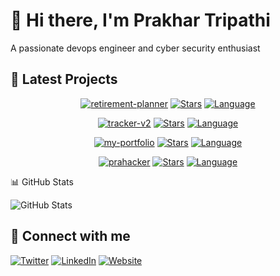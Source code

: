 # 👋 Hi there, I'm Prakhar Tripathi

A passionate devops engineer and cyber security enthusiast

## 🚀 Latest Projects

<div align="center">

[![retirement-planner](https://img.shields.io/badge/retirement-planner-black?style=for-the-badge&logo=github)](https://github.com/prahacker/retirement-planner) [![Stars](https://img.shields.io/github/stars/prahacker/retirement-planner?style=for-the-badge&logo=github&color=gold)](https://github.com/prahacker/retirement-planner/stargazers) [![Language](https://img.shields.io/badge/TypeScript-3178C6?style=for-the-badge&logo=typescript&logoColor=white)](https://github.com/prahacker/retirement-planner)

</div>
<div align="center">

[![tracker-v2](https://img.shields.io/badge/tracker-v2-black?style=for-the-badge&logo=github)](https://github.com/prahacker/tracker-v2) [![Stars](https://img.shields.io/github/stars/prahacker/tracker-v2?style=for-the-badge&logo=github&color=gold)](https://github.com/prahacker/tracker-v2/stargazers) [![Language](https://img.shields.io/badge/TypeScript-3178C6?style=for-the-badge&logo=typescript&logoColor=white)](https://github.com/prahacker/tracker-v2)

</div>
<div align="center">

[![my-portfolio](https://img.shields.io/badge/my-portfolio-black?style=for-the-badge&logo=github)](https://github.com/prahacker/my-portfolio) [![Stars](https://img.shields.io/github/stars/prahacker/my-portfolio?style=for-the-badge&logo=github&color=gold)](https://github.com/prahacker/my-portfolio/stargazers) [![Language](https://img.shields.io/badge/TypeScript-3178C6?style=for-the-badge&logo=typescript&logoColor=white)](https://github.com/prahacker/my-portfolio)

</div>
<div align="center">

[![prahacker](https://img.shields.io/badge/prahacker-black?style=for-the-badge&logo=github)](https://github.com/prahacker/prahacker) [![Stars](https://img.shields.io/github/stars/prahacker/prahacker?style=for-the-badge&logo=github&color=gold)](https://github.com/prahacker/prahacker/stargazers) [![Language](https://img.shields.io/badge/Python-3776AB?style=for-the-badge&logo=python&logoColor=white)](https://github.com/prahacker/prahacker)

</div>

📊 GitHub Stats

![GitHub Stats](https://github-readme-stats.vercel.app/api?username=prahacker&show_icons=true&theme=radical)

## 🔗 Connect with me

[![Twitter](https://img.shields.io/badge/Twitter-%231DA1F2.svg?style=for-the-badge&logo=Twitter&logoColor=white)](https://twitter.com/yourusername)
[![LinkedIn](https://img.shields.io/badge/linkedin-%230077B5.svg?style=for-the-badge&logo=linkedin&logoColor=white)]([https://linkedin.com/in/yourusername](https://www.linkedin.com/in/prakhar-tripathi-1ba3651a7/))
[![Website](https://img.shields.io/badge/Blog-%23FF4088.svg?style=for-the-badge&logo=hugo&logoColor=white)](https://prakhar.prahacker.xyz/)
